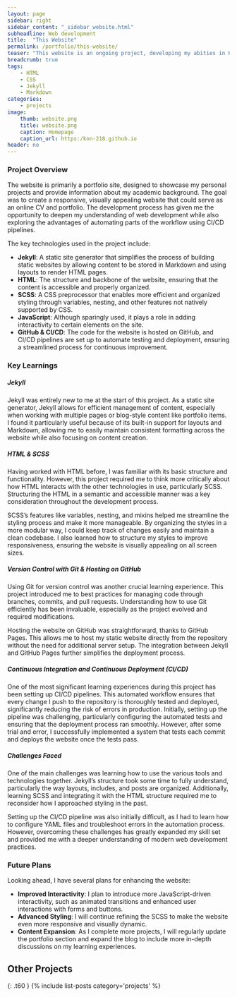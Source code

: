 ```yaml
---
layout: page
sidebar: right
sidebar_content: "_sidebar_website.html"
subheadline: Web development
title:  "This Website"
permalink: /portfolio/this-website/
teaser: "This website is an ongoing project, developing my abities in HTML and CSS."
breadcrumb: true
tags:
    - HTML
    - CSS
    - Jekyll
    - Markdown
categories:
    - projects
image:
    thumb: website.png
    title: website.png
    caption: Homepage
    caption_url: https:/kon-218.github.io
header: no
---
```


<h3>Project Overview</h3>

<p>The website is primarily a portfolio site, designed to showcase my personal projects and provide information about my academic background. The goal was to create a responsive, visually appealing website that could serve as an online CV and portfolio. The development process has given me the opportunity to deepen my understanding of web development while also exploring the advantages of automating parts of the workflow using CI/CD pipelines.</p>

<p>The key technologies used in the project include:</p>

<ul>
  <li><strong>Jekyll</strong>: A static site generator that simplifies the process of building static websites by allowing content to be stored in Markdown and using layouts to render HTML pages.</li>
  <li><strong>HTML</strong>: The structure and backbone of the website, ensuring that the content is accessible and properly organized.</li>
  <li><strong>SCSS</strong>: A CSS preprocessor that enables more efficient and organized styling through variables, nesting, and other features not natively supported by CSS.</li>
  <li><strong>JavaScript</strong>: Although sparingly used, it plays a role in adding interactivity to certain elements on the site.</li>
  <li><strong>GitHub & CI/CD</strong>: The code for the website is hosted on GitHub, and CI/CD pipelines are set up to automate testing and deployment, ensuring a streamlined process for continuous improvement.</li>
</ul>

<h3>Key Learnings</h3>

<h5>Jekyll</h5>

<p>Jekyll was entirely new to me at the start of this project. As a static site generator, Jekyll allows for efficient management of content, especially when working with multiple pages or blog-style content like portfolio items. I found it particularly useful because of its built-in support for layouts and Markdown, allowing me to easily maintain consistent formatting across the website while also focusing on content creation.</p>

<h5>HTML & SCSS</h5>

<p>Having worked with HTML before, I was familiar with its basic structure and functionality. However, this project required me to think more critically about how HTML interacts with the other technologies in use, particularly SCSS. Structuring the HTML in a semantic and accessible manner was a key consideration throughout the development process.</p>

<p>SCSS’s features like variables, nesting, and mixins helped me streamline the styling process and make it more manageable. By organizing the styles in a more modular way, I could keep track of changes easily and maintain a clean codebase. I also learned how to structure my styles to improve responsiveness, ensuring the website is visually appealing on all screen sizes.</p>

<h5>Version Control with Git & Hosting on GitHub</h5>

<p>Using Git for version control was another crucial learning experience. This project introduced me to best practices for managing code through branches, commits, and pull requests. Understanding how to use Git efficiently has been invaluable, especially as the project evolved and required modifications.</p>

<p>Hosting the website on GitHub was straightforward, thanks to GitHub Pages. This allows me to host my static website directly from the repository without the need for additional server setup. The integration between Jekyll and GitHub Pages further simplifies the deployment process.</p>

<h5>Continuous Integration and Continuous Deployment (CI/CD)</h5>

<p>One of the most significant learning experiences during this project has been setting up CI/CD pipelines. This automated workflow ensures that every change I push to the repository is thoroughly tested and deployed, significantly reducing the risk of errors in production. Initially, setting up the pipeline was challenging, particularly configuring the automated tests and ensuring that the deployment process ran smoothly. However, after some trial and error, I successfully implemented a system that tests each commit and deploys the website once the tests pass.</p>

<h5>Challenges Faced</h5>

<p>One of the main challenges was learning how to use the various tools and technologies together. Jekyll’s structure took some time to fully understand, particularly the way layouts, includes, and posts are organized. Additionally, learning SCSS and integrating it with the HTML structure required me to reconsider how I approached styling in the past.</p>

<p>Setting up the CI/CD pipeline was also initially difficult, as I had to learn how to configure YAML files and troubleshoot errors in the automation process. However, overcoming these challenges has greatly expanded my skill set and provided me with a deeper understanding of modern web development practices.</p>

<h3>Future Plans</h3>

<p>Looking ahead, I have several plans for enhancing the website:</p>

<ul>
  <li><strong>Improved Interactivity</strong>: I plan to introduce more JavaScript-driven interactivity, such as animated transitions and enhanced user interactions with forms and buttons.</li>
  <li><strong>Advanced Styling</strong>: I will continue refining the SCSS to make the website even more responsive and visually dynamic.</li>
  <li><strong>Content Expansion</strong>: As I complete more projects, I will regularly update the portfolio section and expand the blog to include more in-depth discussions on my learning experiences.</li>
</ul>



## Other Projects
{: .t60 }
{% include list-posts category='projects' %}
